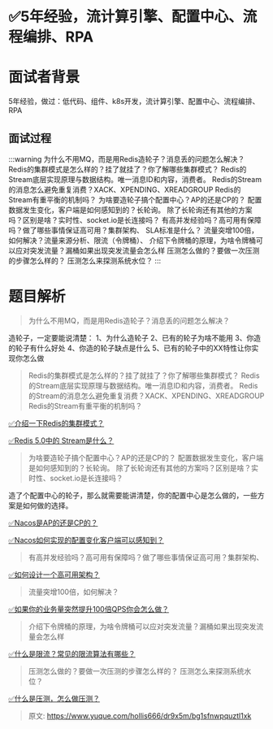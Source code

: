 # ✅5年经验，流计算引擎、配置中心、流程编排、RPA


# 面试者背景

5年经验，做过：低代码、组件、k8s开发，流计算引擎、配置中心、流程编排、RPA


## 面试过程

:::warning
为什么不用MQ，而是用Redis造轮子？消息丢的问题怎么解决？
Redis的集群模式是怎么样的？挂了就挂了？你了解哪些集群模式？
Redis的Stream底层实现原理与数据结构。唯一消息ID和内容，消费者。
Redis的Stream的消息怎么避免重复消费？XACK、XPENDING、XREADGROUP
Redis的Stream有重平衡的机制吗？
为啥要造轮子搞个配置中心？AP的还是CP的？
配置数据发生变化，客户端是如何感知到的？长轮询。
除了长轮询还有其他的方案吗？区别是啥？实时性、socket.io是长连接吗？
有高并发经验吗？高可用有保障吗？做了哪些事情保证高可用？集群架构、
SLA标准是什么？
流量突增100倍，如何解决？流量来源分析、限流（令牌桶）、
介绍下令牌桶的原理，为啥令牌桶可以应对突发流量？漏桶如果出现突发流量会怎么样
压测怎么做的？要做一次压测的步骤怎么样的？
压测怎么来探测系统水位？
:::

# 题目解析

> 为什么不用MQ，而是用Redis造轮子？消息丢的问题怎么解决？


造轮子，一定要能说清楚：
1、为什么造轮子
2、已有的轮子为啥不能用
3、你造的轮子有什么好处
4、你造的轮子缺点是什么
5、已有的轮子中的XX特性让你实现你怎么做

> Redis的集群模式是怎么样的？挂了就挂了？你了解哪些集群模式？
> Redis的Stream底层实现原理与数据结构。唯一消息ID和内容，消费者。
> Redis的Stream的消息怎么避免重复消费？XACK、XPENDING、XREADGROUP
> Redis的Stream有重平衡的机制吗？


[✅介绍一下Redis的集群模式？](https://www.yuque.com/hollis666/dr9x5m/namhuv165lorwudw?view=doc_embed)

[✅Redis 5.0中的 Stream是什么？](https://www.yuque.com/hollis666/dr9x5m/qehw9x86oxl0r0sc?view=doc_embed)

> 为啥要造轮子搞个配置中心？AP的还是CP的？
> 配置数据发生变化，客户端是如何感知到的？长轮询。
> 除了长轮询还有其他的方案吗？区别是啥？实时性、socket.io是长连接吗？


造了个配置中心的轮子，那么就需要能讲清楚，你的配置中心是怎么做的，一些方案是如何做的选择。

[✅Nacos是AP的还是CP的？](https://www.yuque.com/hollis666/dr9x5m/ed9gu0mf5q4u1pw6?view=doc_embed)

[✅Nacos如何实现的配置变化客户端可以感知到？](https://www.yuque.com/hollis666/dr9x5m/icbk1rndq13ku07o?view=doc_embed)

> 有高并发经验吗？高可用有保障吗？做了哪些事情保证高可用？集群架构、


[✅如何设计一个高可用架构？](https://www.yuque.com/hollis666/dr9x5m/vyg778x53xe6elwe?view=doc_embed)

> 流量突增100倍，如何解决？


[✅如果你的业务量突然提升100倍QPS你会怎么做？](https://www.yuque.com/hollis666/dr9x5m/vmymwg4epv4o24lc?view=doc_embed)

> 介绍下令牌桶的原理，为啥令牌桶可以应对突发流量？漏桶如果出现突发流量会怎么样


[✅什么是限流？常见的限流算法有哪些？](https://www.yuque.com/hollis666/dr9x5m/aw1zho?view=doc_embed)

> 压测怎么做的？要做一次压测的步骤怎么样的？
> 压测怎么来探测系统水位？


[✅什么是压测，怎么做压测？](https://www.yuque.com/hollis666/dr9x5m/wrzi8qgk7ridgslp?view=doc_embed)



> 原文: <https://www.yuque.com/hollis666/dr9x5m/bg1sfnwpquztl1xk>